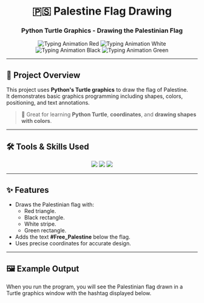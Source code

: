 <!-- Animated Header -->
<h1 align="center">🇵🇸 Palestine Flag Drawing</h1>
<h3 align="center">Python Turtle Graphics - Drawing the Palestinian Flag</h3>

<!-- Typing Animation - Palestine Flag Colors with Gray Background -->
<p align="center">
  <img src="https://readme-typing-svg.herokuapp.com?size=20&duration=3000&color=FF0000&background=808080&center=true&vCenter=true&width=600&lines=Turtle+Graphics" alt="Typing Animation Red" />
  <img src="https://readme-typing-svg.herokuapp.com?size=20&duration=3000&color=FFFFFF&background=808080&center=true&vCenter=true&width=600&lines=Shape+Drawing" alt="Typing Animation White" />
  <img src="https://readme-typing-svg.herokuapp.com?size=20&duration=3000&color=000000&background=808080&center=true&vCenter=true&width=600&lines=Color+Fill" alt="Typing Animation Black" />
  <img src="https://readme-typing-svg.herokuapp.com?size=20&duration=3000&color=008000&background=808080&center=true&vCenter=true&width=600&lines=Text+Annotation" alt="Typing Animation Green" />
</p>

---

## 📖 Project Overview
This project uses **Python's Turtle graphics** to draw the flag of Palestine.  
It demonstrates basic graphics programming including shapes, colors, positioning, and text annotations.

> 📌 Great for learning **Python Turtle**, **coordinates**, and **drawing shapes with colors**.

---

## 🛠 Tools & Skills Used
<p align="center">
<img src="https://img.shields.io/badge/Python-3776AB?style=for-the-badge&logo=python&logoColor=white"/>
<img src="https://img.shields.io/badge/Turtle%20Graphics-FF5722?style=for-the-badge&logo=python&logoColor=white"/>
<img src="https://img.shields.io/badge/Graphic%20Design-9C27B0?style=for-the-badge&logo=paintbrush&logoColor=white"/>
</p>

---

## ✨ Features
- Draws the Palestinian flag with:
  - Red triangle.
  - Black rectangle.
  - White stripe.
  - Green rectangle.
- Adds the text **#Free_Palestine** below the flag.
- Uses precise coordinates for accurate design.

---

## 🖼 Example Output
When you run the program, you will see the Palestinian flag drawn in a Turtle graphics window with the hashtag displayed below.

